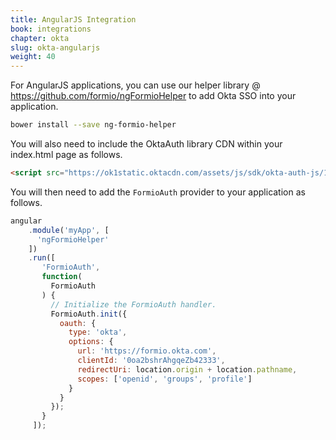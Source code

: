 ```yaml
---
title: AngularJS Integration
book: integrations
chapter: okta
slug: okta-angularjs
weight: 40
---
```

For AngularJS applications, you can use our helper library @ https://github.com/formio/ngFormioHelper to add Okta SSO into your application.

```bash
bower install --save ng-formio-helper
```

You will also need to include the OktaAuth library CDN within your index.html page as follows.

```html
<script src="https://ok1static.oktacdn.com/assets/js/sdk/okta-auth-js/1.16.0/okta-auth-js.min.js" type="text/javascript"></script>
```

You will then need to add the ```FormioAuth``` provider to your application as follows.

```javascript
angular
    .module('myApp', [
      'ngFormioHelper'
    ])
    .run([
       'FormioAuth',
       function(
         FormioAuth
       ) {
         // Initialize the FormioAuth handler.
         FormioAuth.init({
           oauth: {
             type: 'okta',
             options: {
               url: 'https://formio.okta.com',
               clientId: '0oa2bshrAhgqeZb42333',
               redirectUri: location.origin + location.pathname,
               scopes: ['openid', 'groups', 'profile']
             }
           }
         });
       }
     ]);
```

 
